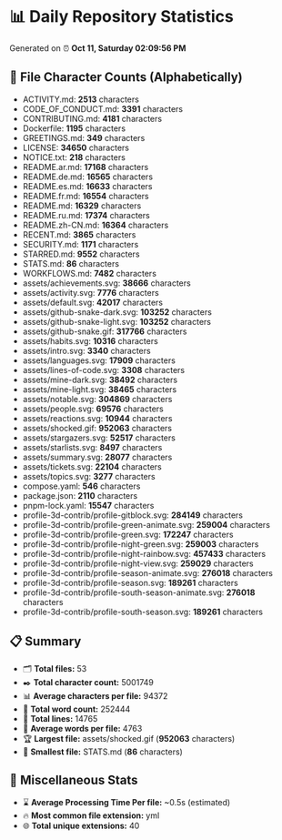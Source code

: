 # 📊 Daily Repository Statistics
Generated on ⏰ **Oct 11, Saturday 02:09:56 PM**

## 📂 File Character Counts (Alphabetically)
- ACTIVITY.md: **2513** characters
- CODE_OF_CONDUCT.md: **3391** characters
- CONTRIBUTING.md: **4181** characters
- Dockerfile: **1195** characters
- GREETINGS.md: **349** characters
- LICENSE: **34650** characters
- NOTICE.txt: **218** characters
- README.ar.md: **17168** characters
- README.de.md: **16565** characters
- README.es.md: **16633** characters
- README.fr.md: **16554** characters
- README.md: **16329** characters
- README.ru.md: **17374** characters
- README.zh-CN.md: **16364** characters
- RECENT.md: **3865** characters
- SECURITY.md: **1171** characters
- STARRED.md: **9552** characters
- STATS.md: **86** characters
- WORKFLOWS.md: **7482** characters
- assets/achievements.svg: **38666** characters
- assets/activity.svg: **7776** characters
- assets/default.svg: **42017** characters
- assets/github-snake-dark.svg: **103252** characters
- assets/github-snake-light.svg: **103252** characters
- assets/github-snake.gif: **317766** characters
- assets/habits.svg: **10316** characters
- assets/intro.svg: **3340** characters
- assets/languages.svg: **17909** characters
- assets/lines-of-code.svg: **3308** characters
- assets/mine-dark.svg: **38492** characters
- assets/mine-light.svg: **38465** characters
- assets/notable.svg: **304869** characters
- assets/people.svg: **69576** characters
- assets/reactions.svg: **10944** characters
- assets/shocked.gif: **952063** characters
- assets/stargazers.svg: **52517** characters
- assets/starlists.svg: **8497** characters
- assets/summary.svg: **28077** characters
- assets/tickets.svg: **22104** characters
- assets/topics.svg: **3277** characters
- compose.yaml: **546** characters
- package.json: **2110** characters
- pnpm-lock.yaml: **15547** characters
- profile-3d-contrib/profile-gitblock.svg: **284149** characters
- profile-3d-contrib/profile-green-animate.svg: **259004** characters
- profile-3d-contrib/profile-green.svg: **172247** characters
- profile-3d-contrib/profile-night-green.svg: **259003** characters
- profile-3d-contrib/profile-night-rainbow.svg: **457433** characters
- profile-3d-contrib/profile-night-view.svg: **259029** characters
- profile-3d-contrib/profile-season-animate.svg: **276018** characters
- profile-3d-contrib/profile-season.svg: **189261** characters
- profile-3d-contrib/profile-south-season-animate.svg: **276018** characters
- profile-3d-contrib/profile-south-season.svg: **189261** characters

## 📋 Summary
- 🗂️ **Total files:** 53
- ✒️ **Total character count:** 5001749
- 📊 **Average characters per file:** 94372
- 📝 **Total word count:** 252444
- 🧾 **Total lines:** 14765
- 📐 **Average words per file:** 4763
- 🏆 **Largest file:** assets/shocked.gif (**952063** characters)
- 🥉 **Smallest file:** STATS.md (**86** characters)

## 🌟 Miscellaneous Stats
- ⌛ **Average Processing Time Per file:** ~0.5s (estimated)
- 🔥 **Most common file extension:** yml
- 🌐 **Total unique extensions:** 40
